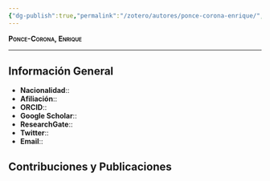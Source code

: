 ```yaml
---
{"dg-publish":true,"permalink":"/zotero/autores/ponce-corona-enrique/","tags":["#autor","#researcher"]}
---
```



<span style="font-variant:small-caps; font-weight: bold;"> Ponce-Corona, Enrique </span>

---


## Información General

- **Nacionalidad**:: 
- **Afiliación**:: 
- **ORCID**:: 
- **Google Scholar**:: 
- **ResearchGate**:: 
- **Twitter**:: 
- **Email**::
  
## Contribuciones y Publicaciones






